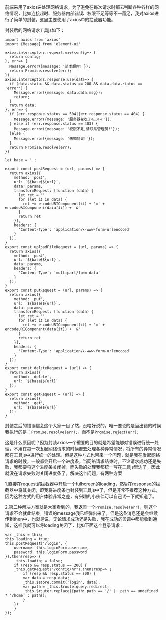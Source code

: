 前端采用了axios来处理网络请求，为了避免在每次请求时都去判断各种各样的网络情况，比如连接超时、服务器内部错误、权限不足等等不一而足，我对axios进行了简单的封装，这里主要使用了axios中的拦截器功能。  

封装后的网络请求工具js如下：  

```
import axios from 'axios'
import {Message} from 'element-ui'

axios.interceptors.request.use(config=> {
  return config;
}, err=> {
  Message.error({message: '请求超时!'});
  return Promise.resolve(err);
})
axios.interceptors.response.use(data=> {
  if (data.status && data.status == 200 && data.data.status == 'error') {
    Message.error({message: data.data.msg});
    return;
  }
  return data;
}, err=> {
  if (err.response.status == 504||err.response.status == 404) {
    Message.error({message: '服务器被吃了⊙﹏⊙∥'});
  } else if (err.response.status == 403) {
    Message.error({message: '权限不足,请联系管理员!'});
  }else {
    Message.error({message: '未知错误!'});
  }
  return Promise.resolve(err);
})

let base = '';

export const postRequest = (url, params) => {
  return axios({
    method: 'post',
    url: `${base}${url}`,
    data: params,
    transformRequest: [function (data) {
      let ret = ''
      for (let it in data) {
        ret += encodeURIComponent(it) + '=' + encodeURIComponent(data[it]) + '&'
      }
      return ret
    }],
    headers: {
      'Content-Type': 'application/x-www-form-urlencoded'
    }
  });
}
export const uploadFileRequest = (url, params) => {
  return axios({
    method: 'post',
    url: `${base}${url}`,
    data: params,
    headers: {
      'Content-Type': 'multipart/form-data'
    }
  });
}
export const putRequest = (url, params) => {
  return axios({
    method: 'put',
    url: `${base}${url}`,
    data: params,
    transformRequest: [function (data) {
      let ret = ''
      for (let it in data) {
        ret += encodeURIComponent(it) + '=' + encodeURIComponent(data[it]) + '&'
      }
      return ret
    }],
    headers: {
      'Content-Type': 'application/x-www-form-urlencoded'
    }
  });
}
export const deleteRequest = (url) => {
  return axios({
    method: 'delete',
    url: `${base}${url}`
  });
}
export const getRequest = (url) => {
  return axios({
    method: 'get',
    url: `${base}${url}`
  });
}
```  

封装之后的错误信息这个大家一目了然，没啥好说的，唯一要说的是当出错的时候我执行的是：```Promise.resolve(err);```，而不是```Promise.reject(err);```  

这是什么原因呢？因为封装axios一个重要的目的就是希望能够对错误进行统一处理，不用在每一次发起网络请求的时候都去处理各种异常情况，将所有的异常情况都在工具js中进行统一的处理。但是这种方式也带来一个问题，就是我在发起网络请求的时候，一般都会开启一个进度条，当网络请求结束时，不论请求成功还是失败，我都要将这个进度条关闭掉，而失败的处理我都统一写在工具js里边了，因此就没在请求失败时关闭进度条了，解决这个问题，有两种方案：  

1.直接在request的拦截器中开启一个fullscreen的loading，然后在response的拦截器中将其关闭，即我将进度条也封装到工具js中了，但是非常不推荐这种方式，因为这种方式的用户体验非常之差，有兴趣的小伙伴可以自己试一下就知道了。  

2.第二种解决方案就是大家看到的，我返回一个```Promise.resolve(err)```，则这个请求不会就此结束，错误的message我已经弹出来了，但是这条消息还是会继续传到then中，也就是说，无论请求成功还是失败，我在成功的回调中都能收到通知，这样我就可以将loading关闭了，比如下面这个登录请求：  

```
var _this = this;
this.loading = true;
this.postRequest('/login', {
    username: this.loginForm.username,
    password: this.loginForm.password
}).then(resp=> {
    _this.loading = false;
    if (resp && resp.status == 200) {
    _this.getRequest("/config/hr").then(resp=> {
        if (resp && resp.status == 200) {
        var data = resp.data;
        _this.$store.commit('login', data);
        var path = _this.$route.query.redirect;
        _this.$router.replace({path: path == '/' || path == undefined ? '/home' : path});
        }
    })
    }
});
```  